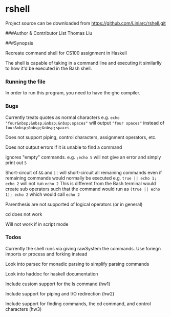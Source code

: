 rshell
======

Project source can be downloaded from https://github.com/Liniarc/rshell.git


###Author & Contributor List
Thomas Liu

###Synopsis

Recreate command shell for CS100 assignment in Haskell 

The shell is capable of taking in a command line and executing it similarlly to how it'd be executed in the Bash shell. 

### Running the file
In order to run this program, you need to have the ghc compiler.

### Bugs
Currently treats quotes as normal characters
e.g. `echo "four&nbsp;&nbsp;&nbsp;&nbsp;spaces"` will output `"four spaces"` instead of `four&nbsp;&nbsp;&nbsp;spaces`

Does not support piping, control characters, assignment operators, etc.

Does not output errors if it is unable to find a command

Ignores "empty" commands.
e.g. `;echo 5` will not give an error and simply print out `5`

Short-circuit of `&&` and `||` will short-circuit all remaining commands even if remaining commands would normally be executed
e.g. `true || echo 1; echo 2` will not run `echo 2`
This is different from the Bash terminal would create sub operators such that the command would run as `(true || echo 1); echo 2` which would call `echo 2`

Parenthesis are not supported of logical operators (or in general)

cd does not work

Will not work if in script mode

### Todos
Currently the shell runs via giving rawSystem the commands. Use foriegn imports or process and forking instead

Look into parsec for monadic parsing to simplify parsing commands

Look into haddoc for haskell documentation

Include custom support for the ls command (hw1)

Include support for piping and I/O redirection (hw2)

Include support for finding commands, the cd command, and control characters (hw3)
